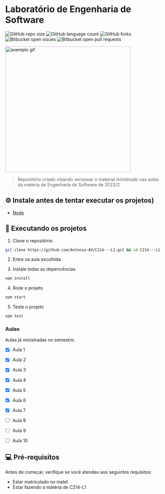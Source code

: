 # Laboratório de Engenharia de Software

<!---Esses são exemplos. Veja https://shields.io para outras pessoas ou para personalizar este conjunto de escudos. Você pode querer incluir dependências, status do projeto e informações de licença aqui--->

![GitHub repo size](https://img.shields.io/github/repo-size/iuricode/README-template?style=for-the-badge)
![GitHub language count](https://img.shields.io/github/languages/count/iuricode/README-template?style=for-the-badge)
![GitHub forks](https://img.shields.io/github/forks/iuricode/README-template?style=for-the-badge)
![Bitbucket open issues](https://img.shields.io/bitbucket/issues/iuricode/README-template?style=for-the-badge)
![Bitbucket open pull requests](https://img.shields.io/bitbucket/pr-raw/iuricode/README-template?style=for-the-badge)

<img src="https://tenor.com/view/github-cat-kitty-waiting-loading-gif-25774588.gif" alt="exemplo gif" width="400" height="400">

> Repositório criado visando versionar o material ministrado nas aulas da matéria de Engenharia de Software de 2022/2.

## ⚙️ Instale antes de tentar executar os projetos)
 - [Node](https://nodejs.org/)
 
## 🚀️ Executando os projetos

1. Clone o repositório: 
```bash
git clone https://github.com/Antonio-AV/C214---L1.git && cd C214---L1
```
2. Entre na aula escolhida

3. Instale todas as depencências
```bash
npm install
```

4. Rode o projeto
```bash
npm start
```

5. Teste o projeto
```bash
npm test
```

### Aulas

Aulas já ministradas no semestre:

- [x] Aula 1
- [x] Aula 2
- [x] Aula 3
- [x] Aula 4
- [x] Aula 5
- [x] Aula 6
- [x] Aula 7
- [ ] Aula 8
- [ ] Aula 9
- [ ] Aula 10


## 💻 Pré-requisitos

Antes de começar, verifique se você atendeu aos seguintes requisitos:
<!---Estes são apenas requisitos de exemplo. Adicionar, duplicar ou remover conforme necessário--->
* Estar matriculado no inatel
* Estar fazendo a matéria de C214-L1

